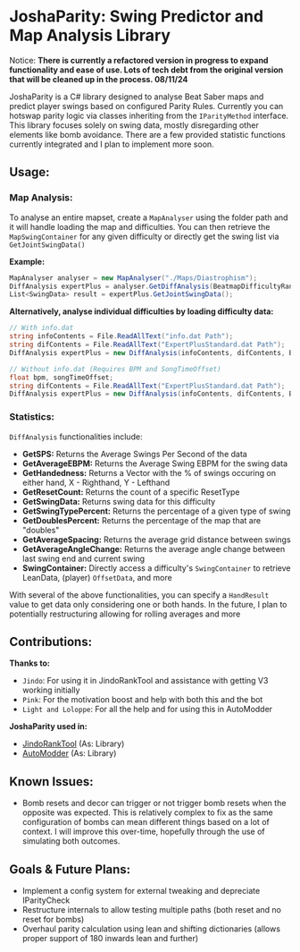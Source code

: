 # JoshaParity: Swing Predictor and Map Analysis Library

Notice:
**There is currently a refactored version in progress to expand functionality and ease of use. Lots of tech debt from the original version that will be cleaned up in the process. 08/11/24**

JoshaParity is a C# library designed to analyse Beat Saber maps and predict player swings based on configured Parity Rules. Currently you can hotswap parity logic via classes inheriting from the `IParityMethod` interface. This library focuses solely on swing data, mostly disregarding other elements like bomb avoidance. There are a few provided statistic functions currently integrated and I plan to implement more soon.

## Usage:

### Map Analysis:
To analyse an entire mapset, create a `MapAnalyser` using the folder path and it will handle loading the map and difficulties.
You can then retrieve the `MapSwingContainer` for any given difficulty or directly get the swing list via `GetJointSwingData()`
  
**Example:**
```C#
MapAnalyser analyser = new MapAnalyser("./Maps/Diastrophism");
DiffAnalysis expertPlus = analyser.GetDiffAnalysis(BeatmapDifficultyRank.ExpertPlus);
List<SwingData> result = expertPlus.GetJointSwingData();
```

**Alternatively, analyse individual difficulties by loading difficulty data:**
```C#
// With info.dat
string infoContents = File.ReadAllText("info.dat Path");
string difContents = File.ReadAllText("ExpertPlusStandard.dat Path");
DiffAnalysis expertPlus = new DiffAnalysis(infoContents, difContents, BeatmapDifficultyRank.ExpertPlus);

// Without info.dat (Requires BPM and SongTimeOffset)
float bpm, songTimeOffset;
string difContents = File.ReadAllText("ExpertPlusStandard.dat Path");
DiffAnalysis expertPlus = new DiffAnalysis(infoContents, difContents, BeatmapDifficultyRank.ExpertPlus, bpm, songTimeOffset);
```

### Statistics:

`DiffAnalysis` functionalities include:
- **GetSPS:** Returns the Average Swings Per Second of the data
- **GetAverageEBPM:** Returns the Average Swing EBPM for the swing data
- **GetHandedness:** Returns a Vector with the % of swings occuring on either hand, X - Righthand, Y - Lefthand
- **GetResetCount:** Returns the count of a specific ResetType
- **GetSwingData:** Returns swing data for this difficulty
- **GetSwingTypePercent:** Returns the percentage of a given type of swing
- **GetDoublesPercent:** Returns the percentage of the map that are "doubles"
- **GetAverageSpacing:** Returns the average grid distance between swings
- **GetAverageAngleChange:** Returns the average angle change between last swing end and current swing
- **SwingContainer:** Directly access a difficulty's `SwingContainer` to retrieve LeanData, (player) `OffsetData`, and more

With several of the above functionalities, you can specify a `HandResult` value to get data only considering one or both hands.
In the future, I plan to potentially restructuring allowing for rolling averages and more

## Contributions:

**Thanks to:**
- `Jindo`: For using it in JindoRankTool and assistance with getting V3 working initially
- `Pink`: For the motivation boost and help with both this and the bot
- `Light and Loloppe`: For all the help and for using this in AutoModder

**JoshaParity used in:**
- [JindoRankTool](https://github.com/oshannonlepper/JindoRankTool) (As: Library)
- [AutoModder](https://github.com/LightAi39/ChroMapper-AutoModder) (As: Library)

## Known Issues:

- Bomb resets and decor can trigger or not trigger bomb resets when the opposite was expected. This is relatively complex
  to fix as the same configuration of bombs can mean different things based on a lot of context. I will improve this over-time,
  hopefully through the use of simulating both outcomes.
  
## Goals & Future Plans:

- Implement a config system for external tweaking and depreciate IParityCheck
- Restructure internals to allow testing multiple paths (both reset and no reset for bombs)
- Overhaul parity calculation using lean and shifting dictionaries (allows proper support of 180 inwards lean and further)
